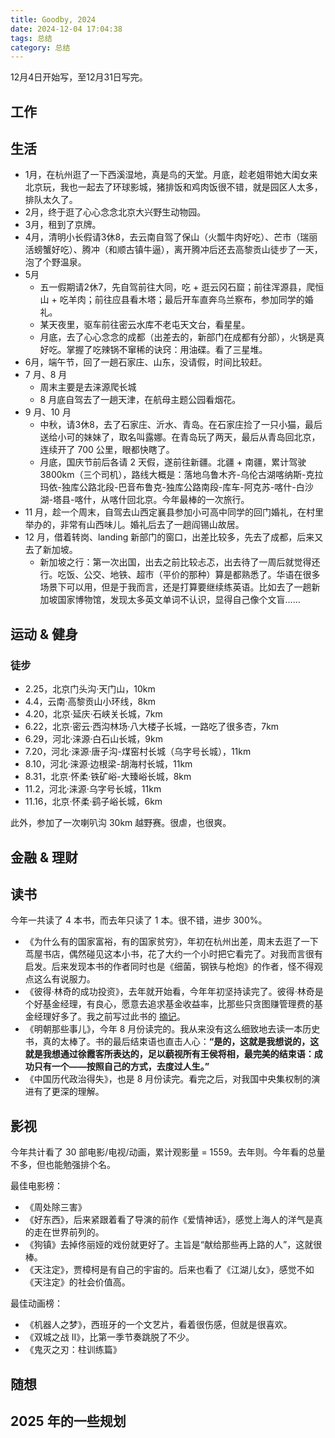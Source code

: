 ```yaml
---
title: Goodby, 2024
date: 2024-12-04 17:04:38
tags: 总结
category: 总结
---
```


12月4日开始写，至12月31日写完。

<!-- more -->

## 工作

## 生活

- 1月，在杭州逛了一下西溪湿地，真是鸟的天堂。月底，趁老姐带她大闺女来北京玩，我也一起去了环球影城，猪排饭和鸡肉饭很不错，就是园区人太多，排队太久了。
- 2月，终于逛了心心念念北京大兴野生动物园。
- 3月，租到了京牌。
- 4月，清明小长假请3休8，去云南自驾了保山（火瓢牛肉好吃）、芒市（瑞丽活螃蟹好吃）、腾冲（和顺古镇牛逼），离开腾冲后还去高黎贡山徒步了一天，泡了个野温泉。
- 5月
  - 五一假期请2休7，先自驾前往大同，吃 + 逛云冈石窟；前往浑源县，爬恒山 + 吃羊肉；前往应县看木塔；最后开车直奔乌兰察布，参加同学的婚礼。
  - 某天夜里，驱车前往密云水库不老屯天文台，看星星。
  - 月底，去了心心念念的成都（出差去的，新部门在成都有分部），火锅是真好吃。掌握了吃辣锅不窜稀的诀窍：用油碟。看了三星堆。
- 6月，端午节，回了一趟石家庄、山东，没请假，时间比较赶。
- 7 月、8 月
  - 周末主要是去涞源爬长城
  - 8 月底自驾去了一趟天津，在航母主题公园看烟花。
- 9 月、10 月
  - 中秋，请3休8，去了石家庄、沂水、青岛。在石家庄捡了一只小猫，最后送给小可的妹妹了，取名叫露娜。在青岛玩了两天，最后从青岛回北京，连续开了 700 公里，眼都快瞎了。
  - 月底，国庆节前后各请 2 天假，遂前往新疆。北疆 + 南疆，累计驾驶 3800km（三个司机），路线大概是：落地乌鲁木齐-乌伦古湖喀纳斯-克拉玛依-独库公路北段-巴音布鲁克-独库公路南段-库车-阿克苏-喀什-白沙湖-塔县-喀什，从喀什回北京。今年最棒的一次旅行。
- 11 月，趁一个周末，自驾去山西定襄县参加小可高中同学的回门婚礼，在村里举办的，非常有山西味儿。婚礼后去了一趟阎锡山故居。
- 12 月，借着转岗、landing 新部门的窗口，出差比较多，先去了成都，后来又去了新加坡。
  - 新加坡之行：第一次出国，出去之前比较忐忑，出去待了一周后就觉得还行。吃饭、公交、地铁、超市（平价的那种）算是都熟悉了。华语在很多场景下可以用，但是于我而言，还是打算要继续练英语。比如去了一趟新加坡国家博物馆，发现太多英文单词不认识，显得自己像个文盲……

## 运动 & 健身

### 徒步

- 2.25，北京门头沟·天门山，10km
- 4.4，云南·高黎贡山小环线，8km
- 4.20，北京·延庆·石峡关长城，7km
- 6.22，北京·密云·西沟林场·八大楼子长城，一路吃了很多杏，7km
- 6.29，河北·涞源·白石山长城，9km
- 7.20，河北·涞源·唐子沟-煤窑村长城（乌字号长城），11km
- 8.10，河北·涞源·边根梁-胡海村长城，11km
- 8.31，北京·怀柔·铁矿峪-大臻峪长城，8km
- 11.2，河北·涞源·乌字号长城，11km
- 11.16，北京·怀柔·鹞子峪长城，6km

此外，参加了一次喇叭沟 30km 越野赛。很虐，也很爽。

## 金融 & 理财

## 读书

今年一共读了 4 本书，而去年只读了 1 本。很不错，进步 300%。

- 《为什么有的国家富裕，有的国家贫穷》，年初在杭州出差，周末去逛了一下茑屋书店，偶然碰见这本小书，花了大约一个小时把它看完了。对我而言很有启发。后来发现本书的作者同时也是《细菌，钢铁与枪炮》的作者，怪不得观点这么有说服力。
- 《彼得·林奇的成功投资》，去年就开始看，今年年初坚持读完了。彼得·林奇是个好基金经理，有良心，愿意去追求基金收益率，比那些只贪图赚管理费的基金经理好多了。我之前写过此书的 [摘记](2022/02/12/note-on-book-one-up-on-wall-street)。
- 《明朝那些事儿》，今年 8 月份读完的。我从来没有这么细致地去读一本历史书，真的太棒了。书的最后结束语也直击人心：**“是的，这就是我想说的，这就是我想通过徐霞客所表达的，足以藐视所有王侯将相，最完美的结束语：成功只有一个——按照自己的方式，去度过人生。”**
- 《中国历代政治得失》，也是 8 月份读完。看完之后，对我国中央集权制的演进有了更深的理解。

## 影视

今年共计看了 30 部电影/电视/动画，累计观影量 = 1559。去年则。今年看的总量不多，但也能勉强排个名。

最佳电影榜：

- 《周处除三害》
- 《好东西》，后来紧跟着看了导演的前作《爱情神话》，感觉上海人的洋气是真的走在世界前列的。
- 《狗镇》去掉佟丽娅的戏份就更好了。主旨是“献给那些再上路的人”，这就很棒。
- 《天注定》，贾樟柯是有自己的宇宙的。后来也看了《江湖儿女》，感觉不如《天注定》的社会价值高。

最佳动画榜：

- 《机器人之梦》，西班牙的一个文艺片，看着很伤感，但就是很喜欢。
- 《双城之战 II》，比第一季节奏跳脱了不少。
- 《鬼灭之刃：柱训练篇》

## 随想

## 2025 年的一些规划
